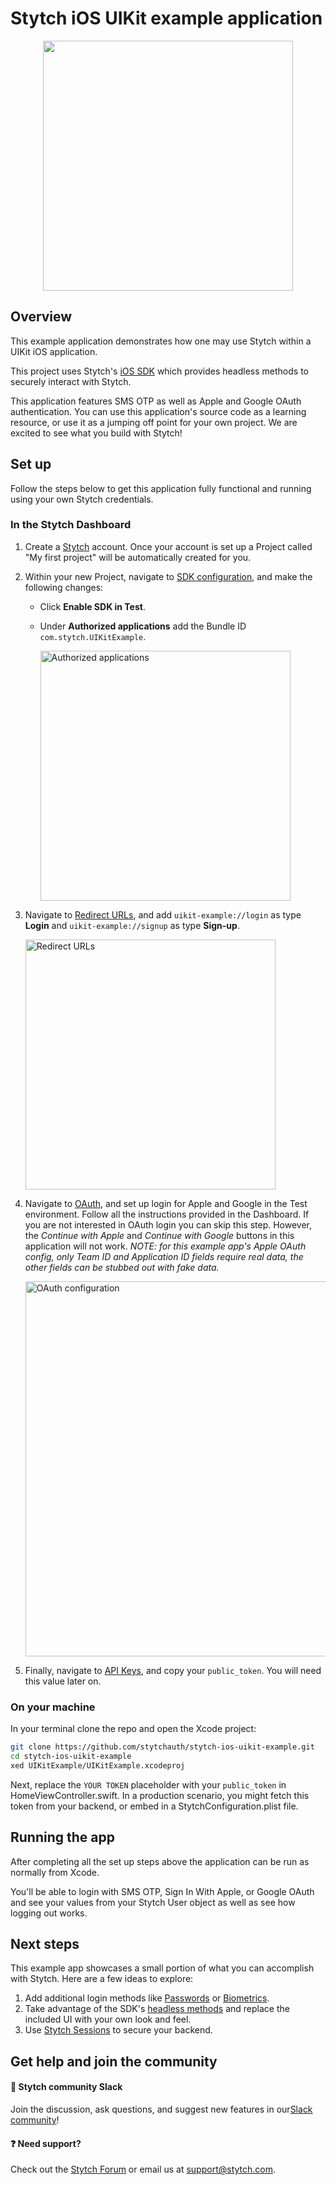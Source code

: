 # Stytch iOS UIKit example application

<p align="center">
  <img src="https://user-images.githubusercontent.com/99769393/224113293-3a0c810b-060b-4b77-914f-8e34d29369df.png" height="400">
</p>

## Overview

This example application demonstrates how one may use Stytch within a UIKit iOS application.

This project uses Stytch's [iOS SDK](https://stytchauth.github.io/stytch-swift/documentation/stytchcore/) which provides headless methods to securely interact with Stytch.

This application features SMS OTP as well as Apple and Google OAuth authentication. You can use this application's source code as a learning resource, or use it as a jumping off point for your own project. We are excited to see what you build with Stytch!

## Set up

Follow the steps below to get this application fully functional and running using your own Stytch credentials.

### In the Stytch Dashboard

1. Create a [Stytch](https://stytch.com/) account. Once your account is set up a Project called "My first project" will be automatically created for you.

1. Within your new Project, navigate to [SDK configuration](https://stytch.com/dashboard/sdk-configuration), and make the following changes:

   - Click **Enable SDK in Test**.
   - Under **Authorized applications** add the Bundle ID `com.stytch.UIKitExample`.
     
     <img width="400" alt="Authorized applications" src="https://user-images.githubusercontent.com/99769393/224113711-4b66b298-c92d-4ee8-a0f3-991253d73eff.jpg">

1. Navigate to [Redirect URLs](https://stytch.com/dashboard/redirect-urls), and add `uikit-example://login` as type **Login** and `uikit-example://signup` as type **Sign-up**.
   
   <img width="400" alt="Redirect URLs" src="https://user-images.githubusercontent.com/99769393/224113848-bf673aa0-5299-488f-9aff-e78fea636e2b.jpg">

1. Navigate to [OAuth](https://stytch.com/dashboard/oauth), and set up login for Apple and Google in the Test environment. Follow all the instructions provided in the Dashboard. If you are not interested in OAuth login you can skip this step. However, the _Continue with Apple_ and _Continue with Google_ buttons in this application will not work. _NOTE: for this example app's Apple OAuth config, only Team ID and Application ID fields require real data, the other fields can be stubbed out with fake data._
 
   <img width="600" alt="OAuth configuration" src="https://user-images.githubusercontent.com/99769393/224114896-2c4862d7-38b2-47b3-bff5-3d41a6abf995.jpg">
1. Finally, navigate to [API Keys](https://stytch.com/dashboard/api-keys), and copy your `public_token`. You will need this value later on.

### On your machine

In your terminal clone the repo and open the Xcode project:

```bash
git clone https://github.com/stytchauth/stytch-ios-uikit-example.git
cd stytch-ios-uikit-example
xed UIKitExample/UIKitExample.xcodeproj
```

Next, replace the `YOUR TOKEN` placeholder with your `public_token` in HomeViewController.swift. In a production scenario, you might fetch this token from your backend, or embed in a StytchConfiguration.plist file.

## Running the app

After completing all the set up steps above the application can be run as normally from Xcode.

You'll be able to login with SMS OTP, Sign In With Apple, or Google OAuth and see your values from your Stytch User object as well as see how logging out works.

## Next steps

This example app showcases a small portion of what you can accomplish with Stytch. Here are a few ideas to explore:

1. Add additional login methods like [Passwords](https://stytchauth.github.io/stytch-swift/documentation/stytchcore/stytchclient/passwords-swift.struct) or [Biometrics](https://stytchauth.github.io/stytch-swift/documentation/stytchcore/stytchclient/biometrics-swift.struct).
1. Take advantage of the SDK's [headless methods](https://stytchauth.github.io/stytch-swift/documentation/stytchcore) and replace the included UI with your own look and feel.
1. Use [Stytch Sessions](https://stytch.com/docs/sessions) to secure your backend.

## Get help and join the community

#### :speech_balloon: Stytch community Slack

Join the discussion, ask questions, and suggest new features in our ​[Slack community](https://join.slack.com/t/stytch/shared_invite/zt-nil4wo92-jApJ9Cl32cJbEd9esKkvyg)!

#### :question: Need support?

Check out the [Stytch Forum](https://forum.stytch.com/) or email us at [support@stytch.com](mailto:support@stytch.com).
